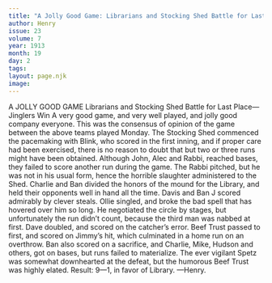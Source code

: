 ```yaml
---
title: "A Jolly Good Game: Librarians and Stocking Shed Battle for Last Place— Jinglers Win "
author: Henry
issue: 23
volume: 7
year: 1913
month: 19
day: 2
tags:
layout: page.njk
image:
---
```

A JOLLY GOOD GAME    Librarians and Stocking Shed Battle for Last Place— Jinglers Win   A very good game, and very well played, and jolly good company everyone. This was the consensus of opinion of the game between the above teams played Monday. The Stocking Shed commenced the pacemaking with Blink, who scored in the first inning, and if proper care had been exercised, there is no reason to doubt that but two or three runs might have been obtained. Although John, Alec and Rabbi, reached bases, they failed to score another run during the game. The Rabbi pitched, but he was not in his usual form, hence the horrible slaughter administered to the Shed. Charlie and Ban divided the honors of the mound for the Library, and held their opponents well in hand all the time. Davis and Ban J scored admirably by clever steals. Ollie singled, and broke the bad spell that has hovered over him so long. He negotiated the circle by stages, but unfortunately the run didn’t count, because the third man was nabbed at first. Dave doubled, and scored on the catcher’s error. Beef Trust passed to first, and scored on Jimmy’s hit, which culminated in a home run on an overthrow. Ban also scored on a sacrifice, and Charlie, Mike, Hudson and others, got on bases, but runs failed to materialize. The ever vigilant Spetz was somewhat downhearted at the defeat, but the humorous Beef Trust was highly elated. Result: 9—1, in favor of Library. —Henry. 

